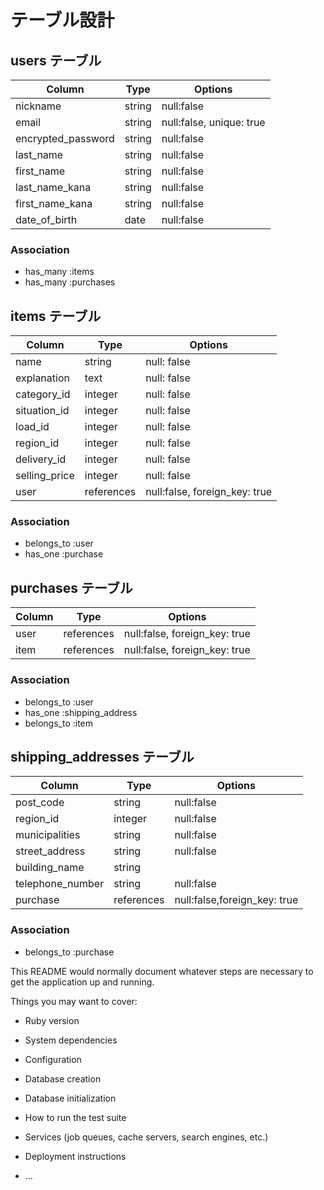 # テーブル設計

## users テーブル

|Column            |Type   |Options    |
|------------------|-------|-----------|
|nickname          |string |null:false |
|email             |string |null:false, unique: true |
|encrypted_password|string |null:false |
|last_name         |string |null:false |
|first_name        |string |null:false |
|last_name_kana    |string |null:false |
|first_name_kana   |string |null:false |
|date_of_birth     |date   |null:false |

### Association

- has_many :items
- has_many :purchases

## items テーブル

|Column          |Type   |Options     |
|----------------|-------|------------|
|name            |string |null: false |
|explanation     |text   |null: false |
|category_id     |integer|null: false |
|situation_id    |integer|null: false |
|load_id         |integer|null: false |
|region_id       |integer|null: false |
|delivery_id|integer|null: false |
|selling_price|integer|null: false |
|user         |references|null:false, foreign_key: true |


### Association

- belongs_to :user
- has_one :purchase
## purchases テーブル

|Column|Type      |Options                       |
|------|----------|------------------------------|
|user  |references|null:false, foreign_key: true |
|item  |references|null:false, foreign_key: true |

### Association

- belongs_to :user
- has_one :shipping_address
- belongs_to :item

## shipping_addresses テーブル

|Column |Type      |Options                      |
|----------------|----------|-----------------------------|
|post_code       |string    |null:false                   |
|region_id       |integer   |null:false                   |
|municipalities  |string    |null:false                   |
|street_address  |string    |null:false                   |
|building_name   |string    |                             |
|telephone_number|string    |null:false                   |
|purchase        |references|null:false,foreign_key: true |

### Association

- belongs_to :purchase

This README would normally document whatever steps are necessary to get the
application up and running.

Things you may want to cover:

* Ruby version

* System dependencies

* Configuration

* Database creation

* Database initialization

* How to run the test suite

* Services (job queues, cache servers, search engines, etc.)

* Deployment instructions

* ...

<!-- |card_number   |string    |null:false                    |
|date_of_expiry|string    |null:false                    |
|security_code |string    |null:false                    | -->